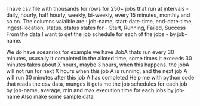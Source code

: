 I have csv file with thousands for rows for 250+ jobs that run at intervals - daily, hourly, half hourly, weekly,
bi-weekly, every 15 minutes, monthly and so on. The columns vaialble are : job-name, start-date-time, end-date-time,
ingest-location, status. status states for - Start, Running, Failed, Success From the data I want to get the job
schedule for each of the jobs - by job-name.

We do have sceanrios for example we have JobA thats run every 30 minutes,
ususally it completed in the alloted time, some times it exceeds 30 minutes takes about X hours, maybe 3 hours, when
this happens. the jobA will not run for next X hours when this job A is running, and the next job A will run 30 minutes
after this job A has completed Help me with python code that reads the csv data, munges it gets me the job schedules for
each job by job-name, average, min and max execution time for each jobs by job-name Also make some sample data